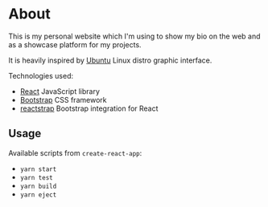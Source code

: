 # About
This is my personal website which I'm using to show my bio on the web and as a showcase platform for my projects.

It is heavily inspired by [Ubuntu](https://design.ubuntu.com/) Linux distro graphic interface.

Technologies  used:
- [React](https://reactjs.org/) JavaScript library
- [Bootstrap](https://getbootstrap.com/) CSS framework
- [reactstrap](https://reactstrap.github.io/) Bootstrap integration for React

## Usage

Available scripts from `create-react-app`:
- `yarn start`
- `yarn test`
- `yarn build`
- `yarn eject`
